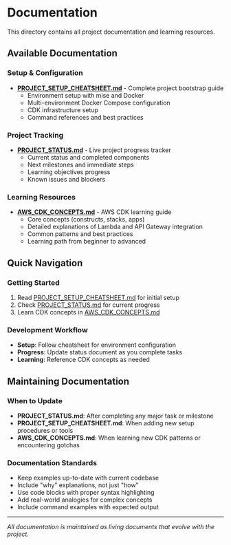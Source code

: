 # Documentation

This directory contains all project documentation and learning resources.

## Available Documentation

### Setup & Configuration
- **[PROJECT_SETUP_CHEATSHEET.md](./PROJECT_SETUP_CHEATSHEET.md)** - Complete project bootstrap guide
  - Environment setup with mise and Docker
  - Multi-environment Docker Compose configuration
  - CDK infrastructure setup
  - Command references and best practices

### Project Tracking
- **[PROJECT_STATUS.md](./PROJECT_STATUS.md)** - Live project progress tracker
  - Current status and completed components
  - Next milestones and immediate steps
  - Learning objectives progress
  - Known issues and blockers

### Learning Resources
- **[AWS_CDK_CONCEPTS.md](./AWS_CDK_CONCEPTS.md)** - AWS CDK learning guide
  - Core concepts (constructs, stacks, apps)
  - Detailed explanations of Lambda and API Gateway integration
  - Common patterns and best practices
  - Learning path from beginner to advanced

## Quick Navigation

### Getting Started
1. Read [PROJECT_SETUP_CHEATSHEET.md](./PROJECT_SETUP_CHEATSHEET.md) for initial setup
2. Check [PROJECT_STATUS.md](./PROJECT_STATUS.md) for current progress
3. Learn CDK concepts in [AWS_CDK_CONCEPTS.md](./AWS_CDK_CONCEPTS.md)

### Development Workflow
- **Setup**: Follow cheatsheet for environment configuration
- **Progress**: Update status document as you complete tasks
- **Learning**: Reference CDK concepts as needed

## Maintaining Documentation

### When to Update

- **PROJECT_STATUS.md**: After completing any major task or milestone
- **PROJECT_SETUP_CHEATSHEET.md**: When adding new setup procedures or tools
- **AWS_CDK_CONCEPTS.md**: When learning new CDK patterns or encountering gotchas

### Documentation Standards

- Keep examples up-to-date with current codebase
- Include "why" explanations, not just "how"
- Use code blocks with proper syntax highlighting
- Add real-world analogies for complex concepts
- Include command examples with expected output

---

*All documentation is maintained as living documents that evolve with the project.*
